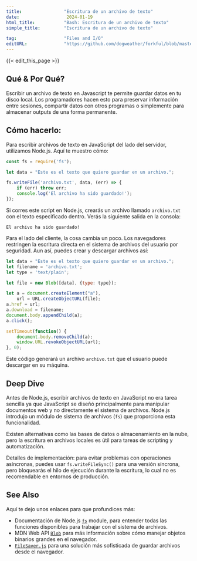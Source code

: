 ```yaml
---
title:                "Escritura de un archivo de texto"
date:                  2024-01-19
html_title:           "Bash: Escritura de un archivo de texto"
simple_title:         "Escritura de un archivo de texto"

tag:                  "Files and I/O"
editURL:              "https://github.com/dogweather/forkful/blob/master/content/es/javascript/writing-a-text-file.md"
---
```


{{< edit_this_page >}}

## Qué & Por Qué?

Escribir un archivo de texto en Javascript te permite guardar datos en tu disco local. Los programadores hacen esto para preservar información entre sesiones, compartir datos con otros programas o simplemente para almacenar outputs de una forma permanente.

## Cómo hacerlo:

Para escribir archivos de texto en JavaScript del lado del servidor, utilizamos Node.js. Aquí te muestro cómo:

```javascript
const fs = require('fs');

let data = "Este es el texto que quiero guardar en un archivo.";

fs.writeFile('archivo.txt', data, (err) => {
    if (err) throw err;
    console.log('El archivo ha sido guardado!');
});
```

Si corres este script en Node.js, crearás un archivo llamado `archivo.txt` con el texto especificado dentro. Verás la siguiente salida en la consola:

```
El archivo ha sido guardado!
```

Para el lado del cliente, la cosa cambia un poco. Los navegadores restringen la escritura directa en el sistema de archivos del usuario por seguridad. Aun así, puedes crear y descargar archivos así:

```javascript
let data = "Este es el texto que quiero guardar en un archivo.";
let filename = 'archivo.txt';
let type = 'text/plain';

let file = new Blob([data], {type: type});

let a = document.createElement("a"),
    url = URL.createObjectURL(file);
a.href = url;
a.download = filename;
document.body.appendChild(a);
a.click();

setTimeout(function() {
    document.body.removeChild(a);
    window.URL.revokeObjectURL(url);  
}, 0);
```

Este código generará un archivo `archivo.txt` que el usuario puede descargar en su máquina.

## Deep Dive

Antes de Node.js, escribir archivos de texto en JavaScript no era tarea sencilla ya que JavaScript se diseñó principalmente para manipular documentos web y no directamente el sistema de archivos. Node.js introdujo un módulo de sistema de archivos (`fs`) que proporciona esta funcionalidad.

Existen alternativas como las bases de datos o almacenamiento en la nube, pero la escritura en archivos locales es útil para tareas de scripting y automatización.

Detalles de implementación: para evitar problemas con operaciones asíncronas, puedes usar `fs.writeFileSync()` para una versión síncrona, pero bloquearás el hilo de ejecución durante la escritura, lo cual no es recomendable en entornos de producción.

## See Also

Aquí te dejo unos enlaces para que profundices más:

- Documentación de Node.js [`fs`](https://nodejs.org/api/fs.html) module, para entender todas las funciones disponibles para trabajar con el sistema de archivos.
- MDN Web API [`Blob`](https://developer.mozilla.org/en-US/docs/Web/API/Blob) para más información sobre cómo manejar objetos binarios grandes en el navegador.
- [`FileSaver.js`](https://github.com/eligrey/FileSaver.js/) para una solución más sofisticada de guardar archivos desde el navegador.
